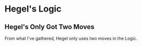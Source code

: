 # Hegel's Logic



## Hegel's Only Got Two Moves

From what I've gathered, Hegel only uses two moves in the Logic.

